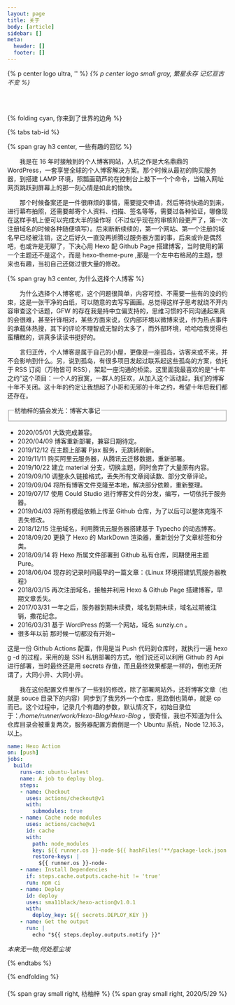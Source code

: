 ```yaml
---
layout: page
title: 关于
body: [article]
sidebar: []
meta:
  header: []
  footer: []
---
```


{% p center logo ultra, '<i class="fal fa-dagger" style="color: #a6d5fa" title="爱我"></i>' %}
*{% p center logo small gray, 繁星永存 记忆亘古不变 %}*

<br>
<br>

{% folding cyan, 你来到了世界的边角 %}

{% tabs tab-id %}

<!-- tab <i class="fal fa-kiss-wink-heart"></i><i style="font-weight: normal;font-style: normal;">&nbsp;关于本站</i> -->

{% span gray h3 center, 一些有趣的回忆 %}

&emsp;&emsp;我是在 16 年时接触到的个人博客网站，入坑之作是大名鼎鼎的 WordPress，一套享誉全球的个人博客解决方案。那个时候从最初的购买服务器，到搭建 LAMP 环境，照瓢画葫芦的在控制台上敲下一个个命令，当输入网址网页跳跃到屏幕上的那一刻心情是如此的愉快。

&emsp;&emsp;那个时候备案还是一件很麻烦的事情，需要提交申请，然后等待快递的到来，进行幕布拍照，还需要邮寄个人资料、扫描、签名等等，需要过各种验证，哪像现在这样手机上便可以完成大半的操作呀（不过似乎现在的审核阶段更严了，第一次注册域名的时候各种随便填写）。后来断断续续的，第一个网站、第一个注册的域名早已经被注销，这之后好久一直没再折腾过服务器方面的事，后来或许是偶然吧，也或许是无聊了，下决心用 Hexo 配 Github Page 搭建博客，当时使用的第一个主题还不是这个，而是 hexo-theme-pure ,那是一个左中右格局的主题，想来也有趣，当初自己还做过很大量的修改。



{% span gray h3 center, 为什么选择个人博客 %}

&emsp;&emsp;为什么选择个人博客呢，这个问题很简单，内容可控、不需要一些有的没的约束，这是一张干净的白纸，可以随意的去写写画画。总觉得这样子思考就绕不开内容审查这个话题，GFW 的存在我是持中立偏支持的，思维习惯的不同沟通起来真的会很难，甚至针锋相对，某些方面来说，仅内部环境以微博来说，作为热点事件的承载体热搜，其下的评论不理智或无智的太多了，而外部环境，哈哈哈我觉得也蛮糟糕的，讲真多读读书挺好的。

&emsp;&emsp;言归正传，个人博客是属于自己的小屋，更像是一座孤岛，访客来或不来，并不会影响到什么。另，说到孤岛，有很多项目发起过联系起这些孤岛的方案，依托于 RSS 订阅（万物皆可 RSS），架起一座沟通的桥梁。这里面我最喜欢的是“十年之约”这个项目：一个人的寂寞，一群人的狂欢，从加入这个活动起，我们的博客十年不关闭。这十年的约定让我想起了小哥和无邪的十年之约，希望十年后我们都还存在。

<div style="display: none">

{% span gray h3 center,关于我 %}

&emsp;&emsp;关于我？不可能的，写是不可能写的，无意泄露的不算，主动暴漏那是不存在滴~

</div>

<!-- endtab -->

<!-- tab <i class="fal fa-kiwi-bird"></i><i style="font-weight: normal;font-style: normal;">&nbsp;博客大事记</i> -->

<div>
    <fieldset class="elem-field field-title">
        <legend>枋柚梓的猫会发光：博客大事记</legend>
    </fieldset>
    <ul class="timeline">
        <li class="timeline-item">
            <div class="timeline-icon timeline-axis">
                <i class="fal fa-bat"></i>
            </div>
            <div class="timeline-content timeline-content-text">
                <div class="timeline-title">2020/05/01 大致完成兼容。</div>
            </div>
        </li>
        <li class="timeline-item">
            <div class="timeline-icon timeline-axis">
                <i class="fal fa-genderless"></i>
            </div>
            <div class="timeline-content timeline-content-text">
                <div class="timeline-title">2020/04/09 博客重新部署，兼容日期待定。</div>
            </div>
        </li>
        <li class="timeline-item">
            <div class="timeline-icon timeline-axis">
                <i class="fal fa-genderless"></i>
            </div>
            <div class="timeline-content timeline-content-text">
                <div class="timeline-title">2019/12/12 在主题上部署 Pjax 服务，无跳转刷新。</div>
            </div>
        </li>
        <li class="timeline-item">
            <div class="timeline-icon timeline-axis">
                <i class="fal fa-genderless"></i>
            </div>
            <div class="timeline-content timeline-content-text">
                <div class="timeline-title">2019/11/11 购买阿里云服务器，从腾讯云迁移数据，重新部署。</div>
            </div>
        </li>
        <li class="timeline-item">
            <div class="timeline-icon timeline-axis">
                <i class="fal fa-genderless"></i>
            </div>
            <div class="timeline-content timeline-content-text">
                <div class="timeline-title">2019/10/22 建立 material 分支，切换主题，同时舍弃了大量原有内容。</div>
            </div>
        </li>
        <li class="timeline-item">
            <div class="timeline-icon timeline-axis">
                <i class="fal fa-genderless"></i>
            </div>
            <div class="timeline-content timeline-content-text">
                <div class="timeline-title">2019/09/10 调整永久链接格式，丢失所有文章阅读数、部分文章评论。</div>
            </div>
        </li>
        <li class="timeline-item">
            <div class="timeline-icon timeline-axis">
                <i class="fal fa-genderless"></i>
            </div>
            <div class="timeline-content timeline-content-text">
                <div class="timeline-title">2019/09/04 将所有博客文件克隆至本地，解决部分依赖，重新整理。</div>
            </div>
        </li>
        <li class="timeline-item">
            <div class="timeline-icon timeline-axis">
                <i class="fal fa-genderless"></i>
            </div>
            <div class="timeline-content timeline-content-text">
                <div class="timeline-title">2019/07/17 使用 Could Studio 进行博客文件的分发，编写，一切依托于服务器。</div>
            </div>
        </li>
        <li class="timeline-item">
            <div class="timeline-icon timeline-axis">
                <i class="fal fa-genderless"></i>
            </div>
            <div class="timeline-content timeline-content-text">
                <div class="timeline-title">2019/04/03 将所有模组依赖上传至 Github 仓库，为了以后可以整体克隆不丢失修改。</div>
            </div>
        </li>
        <li class="timeline-item">
            <div class="timeline-icon timeline-axis">
                <i class="fal fa-genderless"></i>
            </div>
            <div class="timeline-content timeline-content-text">
                <div class="timeline-title">2018/12/15 注册域名，利用腾讯云服务器搭建基于 Typecho 的动态博客。</div>
            </div>
        </li>
        <li class="timeline-item">
            <div class="timeline-icon timeline-axis">
                <i class="fal fa-genderless"></i>
            </div>
            <div class="timeline-content timeline-content-text">
                <div class="timeline-title">2018/09/20 更换了 Hexo 的 MarkDown 渲染器，重新划分了文章标签和分类。</div>
            </div>
        </li>
        <li class="timeline-item">
            <div class="timeline-icon timeline-axis">
                <i class="fal fa-genderless"></i>
            </div>
            <div class="timeline-content timeline-content-text">
                <div class="timeline-title">2018/09/14 将 Hexo 所属文件部署到 Github 私有仓库，同期使用主题 Pure。</div>
            </div>
        </li>
        <li class="timeline-item">
            <div class="timeline-icon timeline-axis">
                <i class="fal fa-genderless"></i>
            </div>
            <div class="timeline-content timeline-content-text">
                <div class="timeline-title">2018/06/04 现存的记录时间最早的一篇文章：《Linux 环境搭建饥荒服务器教程》</div>
            </div>
        </li>
        <li class="timeline-item">
            <div class="timeline-icon timeline-axis">
                <i class="fal fa-genderless"></i>
            </div>
            <div class="timeline-content timeline-content-text">
                <div class="timeline-title">2018/03/15 再次注册域名，接触并利用 Hexo & Github Page 搭建博客，早期文章丢失。</div>
            </div>
        </li>
        <li class="timeline-item">
            <div class="timeline-icon timeline-axis">
                <i class="fal fa-genderless"></i>
            </div>
            <div class="timeline-content timeline-content-text">
                <div class="timeline-title">2017/03/31 一年之后，服务器到期未续费，域名到期未续，域名过期被注销，撒花纪念。</div>
            </div>
        </li>
        <li class="timeline-item">
            <div class="timeline-icon timeline-axis">
                <i class="fal fa-genderless"></i>
            </div>
            <div class="timeline-content timeline-content-text">
                <div class="timeline-title">2016/03/31 基于 WordPress 的第一个网站，域名 <span class="bb_spoiler" title="可惜已经被注销了">sunziy.cn</span> 。</div>
            </div>
        </li>
        <li class="timeline-item">
            <div class="timeline-icon timeline-axis">
                <i class="fal fa-fan fa-spin"></i>
            </div>
            <div class="timeline-content timeline-content-text">
                <div class="timeline-title">很多年以前 那时候一切都没有开始~</div>
            </div>
        </li>
    </ul>
</div>

<!-- endtab -->

<!-- tab <i class="fal fa-code-branch"></i><i style="font-weight: normal;font-style: normal;">&nbsp;自动部署</i> -->

这是一份 Github Actions 配置，作用是当 Push 代码到仓库时，就执行一遍 hexo g -d 的过程，采用的是 SSH 私钥部署的方式，他们说还可以利用 Github 的 Api 进行部署，当时最终还是用 secrets 存值，而且最终效果都是一样的，倒也无所谓了，大同小异、大同小异。

&emsp;&emsp;我在这份配置文件里作了一些别的修改，除了部署网站外，还将博客文章（也就是 souce 目录下的内容）同步到了我另外一个仓库，思路倒也简单，就是 cp 而已。这个过程中，记录几个有趣的参数，默认情况下，初始目录位于：*/home/runner/work/Hexo-Blog/Hexo-Blog* ，很奇怪，我也不知道为什么仓库目录会被重复两次，服务器配置方面倒是一个 Ubuntu 系统，Node 12.16.3，以上。

```yml
name: Hexo Action
on: [push]
jobs:
  build:
    runs-on: ubuntu-latest
    name: A job to deploy blog.
    steps:
    - name: Checkout
      uses: actions/checkout@v1
      with:
        submodules: true
    - name: Cache node modules
      uses: actions/cache@v1
      id: cache
      with:
        path: node_modules
        key: ${{ runner.os }}-node-${{ hashFiles('**/package-lock.json') }}
        restore-keys: |
          ${{ runner.os }}-node-
    - name: Install Dependencies
      if: steps.cache.outputs.cache-hit != 'true'
      run: npm ci
    - name: Deploy
      id: deploy
      uses: sma11black/hexo-action@v1.0.1
      with:
        deploy_key: ${{ secrets.DEPLOY_KEY }}
    - name: Get the output
      run: |
        echo "${{ steps.deploy.outputs.notify }}"
```

<!-- endtab -->

<!-- tab <i class="fal fa-fingerprint"></i> -->

*本来无一物,何处惹尘埃*

<!-- endtab -->

{% endtabs %}

{% endfolding %}

<div style="margin-top: 20px;"></div>

{% span gray small right, 枋柚梓 %}
{% span gray small right, 2020/5/29 %}

<div style="margin-top: -50px;"></div>